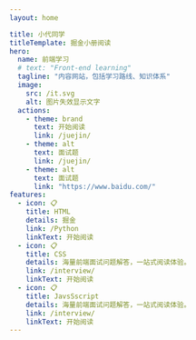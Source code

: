 ```yaml
---
layout: home

title: 小代同学
titleTemplate: 掘金小册阅读
hero:
  name: 前端学习
  # text: "Front-end learning"
  tagline: "内容网站，包括学习路线、知识体系"
  image:
    src: /it.svg
    alt: 图片失效显示文字
  actions:
    - theme: brand
      text: 开始阅读
      link: /juejin/
    - theme: alt
      text: 面试题
      link: /juejin/
    - theme: alt
      text: 面试题
      link: "https://www.baidu.com/"
features:
  - icon: 📋
    title: HTML
    details: 掘金
    link: /Python
    linkText: 开始阅读
  - icon: 📋
    title: CSS
    details: 海量前端面试问题解答，一站式阅读体验。
    link: /interview/
    linkText: 开始阅读
  - icon: 📋
    title: JavsSscript
    details: 海量前端面试问题解答，一站式阅读体验。
    link: /interview/
    linkText: 开始阅读
---
```

